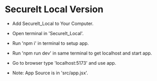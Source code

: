 # SecureIt Local Version

- Add SecureIt_Local to Your Computer.
- Open terminal in 'SecureIt_Local'.
- Run 'npm i' in terminal to setup app.
- Run 'npm run dev' in same terminal to get localhost and start app.
- Go to browser type 'localhost:5173' and use app.

- Note: App Source is in 'src/app.jsx'.
